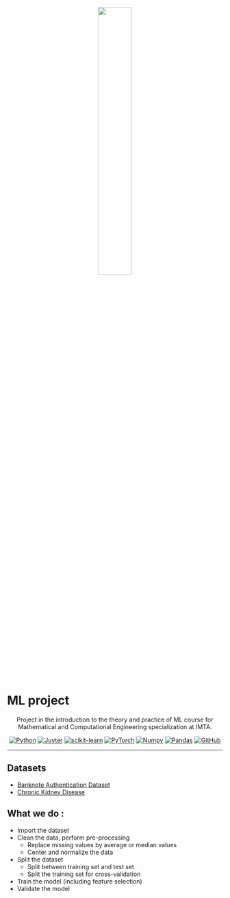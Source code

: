 <div align="center">
<img src="https://www.fondation-mines-telecom.org/wp-content/uploads/2016/01/IMT_Atlantique_logo_RVB_Baseline-1.jpg" width=40%>
</div>

# ML project

<div align="center">

Project in the introduction to the theory and practice of ML course for Mathematical and Computational Engineering specialization at IMTA.

[![Python](https://img.shields.io/badge/Python-3.12.0-yellow?logo=python)](https://www.python.org/)
[![Juyter](https://img.shields.io/badge/Jupyter-grey?logo=jupyter)](https://jupyter.org/)
[![scikit-learn](https://img.shields.io/badge/scikit--learn-1.3.2-orange?logo=scikit-learn)](https://scikit-learn.org/stable/)
[![PyTorch](https://img.shields.io/badge/PyTorch-2.1.0-red?logo=pytorch)](https://pytorch.org/)
[![Numpy](https://img.shields.io/badge/Numpy-1.26.0-blue?logo=numpy)](https://numpy.org/)
[![Pandas](https://img.shields.io/badge/Pandas-2.1.1-violet?logo=pandas)](https://pandas.pydata.org/)
[![GitHub](https://img.shields.io/badge/GitHub-black?logo=github)](https://https://github.com/)

</div>

---

## Datasets
- [Banknote Authentication Dataset](https://archive.ics.uci.edu/dataset/267/banknote+authentication)
- [Chronic Kidney Disease](https://www.kaggle.com/mansoordaku/ckdisease)

## What we do :
- Import the dataset
- Clean the data, perform pre-processing
  - Replace missing values by average or median values
  - Center and normalize the data
- Split the dataset
  - Split between training set and test set
  - Split the training set for cross-validation
- Train the model (including feature selection)
- Validate the model





